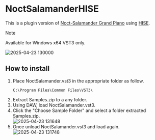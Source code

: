 # NoctSalamanderHISE
This is a plugin version of [Noct-Salamander Grand Piano](https://www.ir.isas.jaxa.jp/~cyamauch/NoctSalamanderGrandPiano/) using [HISE](https://hise.dev/).
> [!NOTE]
> Available for Windows x64 VST3 only.

![2025-04-23 130000](https://github.com/user-attachments/assets/8e06570b-14bf-4118-beec-e574f12cafe4)

## How to install

1. Place NoctSalamander.vst3 in the appropriate folder as follow.
   ```
   C:\Program Files\Common Files\VST3\
   ```
2. Extract Samples.zip to a any folder.
3. Using DAW, load NoctSalamander.vst3.
4. Click the "Choose Sample Folder" and select a folder extracted Samples.zip.\
  ![2025-04-23 131648](https://github.com/user-attachments/assets/8994c856-ffbf-4050-861f-12c5ae0a2a8b)
6. Once unload NoctSalamander.vst3 and load again.\
  ![2025-04-23 131748](https://github.com/user-attachments/assets/8ddfa36c-2f60-4234-be3d-2948efc81238)




  
